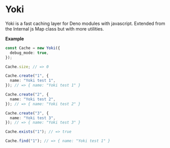# Yoki

Yoki is a fast caching layer for Deno modules with javascript. Extended from the Internal js Map class but with more utilities.

**Example**

```ts
const Cache = new Yoki({
  debug_mode: true,
});

Cache.size; // => 0

Cache.create("1", {
  name: "Yoki test 1",
}); // => { name: "Yoki test 1" }

Cache.create("2", {
  name: "Yoki test 2",
}); // => { name: "Yoki test 2" }

Cache.create("3", {
  name: "Yoki test 3",
}); // => { name: "Yoki test 3" }

Cache.exists("1"); // => true

Cache.find("1"); // => { name: "Yoki test 1" }
```